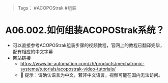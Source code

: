 > Tags： #ACOPOStrak #组装

# A06.002.如何组装ACOPOStrak系统？

- 可以直接参考ACOPOStrak组装步骤的视频教程，官网上的教程已翻译完毕，配有相应的中文字幕
- 网站链接
    - https://www.br-automation.com/zh/products/mechatronic-systems/tutorials/acopostrak-video-tutorials/
    - 🔴 提示：请确认语言为中文，若非中文语言，视频可能在国内无法访问。
